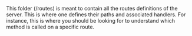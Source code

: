 This folder (/routes) is meant to contain all the routes definitions of the server.
This is where one defines their paths and associated handlers. For instance,
this is where you should be looking for to understand which method is called on a
specific route.
